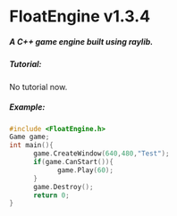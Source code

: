 # FloatEngine v1.3.4

##### A C++ game engine built using raylib.

##### Tutorial: 
No tutorial now.
##### Example:

```c++
#include <FloatEngine.h>
Game game;
int main(){
      game.CreateWindow(640,480,"Test");
      if(game.CanStart()){
            game.Play(60);
      }
      game.Destroy();
      return 0;
}
```

